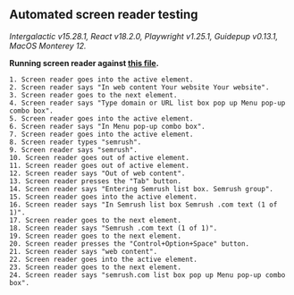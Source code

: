 ## Automated screen reader testing

_Intergalactic v15.28.1, React v18.2.0, Playwright v1.25.1,
Guidepup v0.13.1, MacOS Monterey 12._

**Running screen reader against [this file](https://github.com/semrush/intergalactic/blob/master/website/docs/components/auto-suggest/examples/autosuggest.tsx).**

```
1. Screen reader goes into the active element.
2. Screen reader says "In web content Your website Your website".
3. Screen reader goes to the next element.
4. Screen reader says "Type domain or URL list box pop up Menu pop-up combo box".
5. Screen reader goes into the active element.
6. Screen reader says "In Menu pop-up combo box".
7. Screen reader goes into the active element.
8. Screen reader types "semrush".
9. Screen reader says "semrush".
10. Screen reader goes out of active element.
11. Screen reader goes out of active element.
12. Screen reader says "Out of web content".
13. Screen reader presses the "Tab" button.
14. Screen reader says "Entering Semrush list box. Semrush group".
15. Screen reader goes into the active element.
16. Screen reader says "In Semrush list box Semrush .com text (1 of 1)".
17. Screen reader goes to the next element.
18. Screen reader says "Semrush .com text (1 of 1)".
19. Screen reader goes to the next element.
20. Screen reader presses the "Control+Option+Space" button.
21. Screen reader says "web content".
22. Screen reader goes into the active element.
23. Screen reader goes to the next element.
24. Screen reader says "semrush.com list box pop up Menu pop-up combo box".
```
